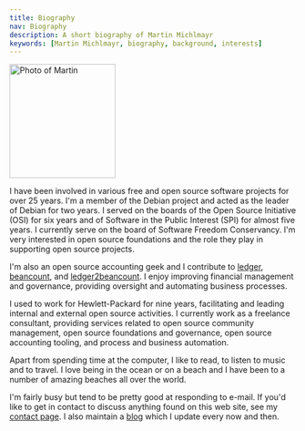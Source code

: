 ```yaml
---
title: Biography
nav: Biography
description: A short biography of Martin Michlmayr
keywords: [Martin Michlmayr, biography, background, interests]
---
```


<div class="right">
<img src = "../images/martin_2017_ibk.jpg" alt = "Photo of Martin" width="186" height="200" />
</div>

I have been involved in various free and open source software projects
for over 25 years.  I'm a member of the Debian project and acted as the
leader of Debian for two years.  I served on the boards of the Open
Source Initiative (OSI) for six years and of Software in the Public
Interest (SPI) for almost five years.  I currently serve on the board of
Software Freedom Conservancy.  I'm very interested in open source
foundations and the role they play in supporting open source projects.

I'm also an open source accounting geek and I contribute to
[ledger](https://www.ledger-cli.org/),
[beancount](http://furius.ca/beancount/), and
[ledger2beancount](https://github.com/zacchiro/ledger2beancount).
I enjoy improving financial management and governance, providing
oversight and automating business processes.

I used to work for Hewlett-Packard for nine years, facilitating and
leading internal and external open source activities.  I currently work as a
freelance consultant, providing services related to open source
community management, open source foundations and governance, open
source accounting tooling, and process and business automation.

Apart from spending time at the computer, I like to read, to listen to
music and to travel.  I love being in the ocean or on a beach and I have
been to a number of amazing beaches all over the world.

I'm fairly busy but tend to be pretty good at responding to e-mail.  If
you'd like to get in contact to discuss anything found on this web site,
see my [contact page](../contact/).  I also maintain a [blog](../blog/)
which I update every now and then.

